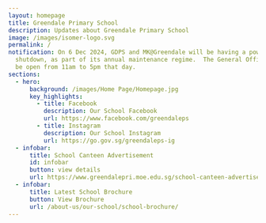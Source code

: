 ```yaml
---
layout: homepage
title: Greendale Primary School
description: Updates about Greendale Primary School
image: /images/isomer-logo.svg
permalink: /
notification: On 6 Dec 2024, GDPS and MK@Greendale will be having a power
  shutdown, as part of its annual maintenance regime.  The General Office will
  be open from 11am to 5pm that day.
sections:
  - hero:
      background: /images/Home Page/Homepage.jpg
      key_highlights:
        - title: Facebook
          description: Our School Facebook
          url: https://www.facebook.com/greendaleps
        - title: Instagram
          description: Our School Instagram
          url: https://go.gov.sg/greendaleps-ig
  - infobar:
      title: School Canteen Advertisement
      id: infobar
      button: view details
      url: https://www.greendalepri.moe.edu.sg/school-canteen-advertisement/
  - infobar:
      title: Latest School Brochure
      button: View Brochure
      url: /about-us/our-school/school-brochure/
---
```

